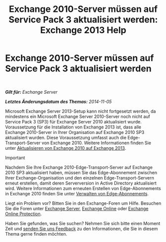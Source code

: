 ﻿---
title: 'Exchange 2010-Server müssen auf Service Pack 3 aktualisiert werden: Exchange 2013 Help'
TOCTitle: Exchange 2010-Server müssen auf Service Pack 3 aktualisiert werden
ms:assetid: 06f99869-79a2-4ac4-b947-b71430b178ad
ms:mtpsurl: https://technet.microsoft.com/de-de/library/ms.exch.setupreadiness.e15e14coexistenceminmajorversionrequirement(v=EXCHG.150)
ms:contentKeyID: 50474978
ms.date: 04/24/2018
mtps_version: v=EXCHG.150
ms.translationtype: HT
---

# Exchange 2010-Server müssen auf Service Pack 3 aktualisiert werden

 

_**Gilt für:** Exchange Server_

_**Letztes Änderungsdatum des Themas:** 2014-11-05_

Microsoft Exchange Server 2013-Setup kann nicht fortgesetzt werden, da mindestens ein Microsoft Exchange Server 2010-Server noch nicht auf Service Pack 3 (SP3) für Exchange Server 2010 aktualisiert wurde. Voraussetzung für die Installation von Exchange 2013 ist, dass alle Exchange 2010-Server in Ihrer Organisation auf Exchange 2010 SP3 aktualisiert wurden. Diese Voraussetzung umfasst auch die Edge-Transport-Server von Exchange 2010. Weitere Informationen finden Sie unter [Aktualisieren von Exchange 2010 auf Exchange 2013](upgrade-from-exchange-2010-to-exchange-2013-exchange-2013-help.md).


> [!IMPORTANT]
> Nachdem Sie Ihre Exchange 2010-Edge-Transport-Server auf Exchange 2010 SP3 aktualisiert haben, müssen Sie das Edge-Abonnement zwischen Ihrer Exchange-Organisation und den einzelnen Edge-Transport-Servern erneut erstellen, damit deren Serverversion in Active Directory aktualisiert wird. Weitere Informationen zum erneuten Erstellen von Edge-Abonnements in Exchange 2010 finden Sie unter <A href="https://go.microsoft.com/fwlink/p/?linkid=269724">Verwalten von Edge-Abonnements</A>.



Liegt ein Problem vor? Bitten Sie in den Exchange-Foren um Hilfe. Besuchen Sie die Foren unter [Exchange Server](https://go.microsoft.com/fwlink/p/?linkid=60612), [Exchange Online](https://go.microsoft.com/fwlink/p/?linkid=267542) oder [Exchange Online Protection](https://go.microsoft.com/fwlink/p/?linkid=285351).

Haben Sie gefunden, was Sie suchen? Nehmen Sie sich bitte einen Moment Zeit und [senden Sie uns Feedback](mailto:exsetuphelpfeedback@microsoft.com?subject=exchange%202013%20setup%20help%20feedbac) zu den Informationen, die Sie in diesem Thema gerne finden möchten.

